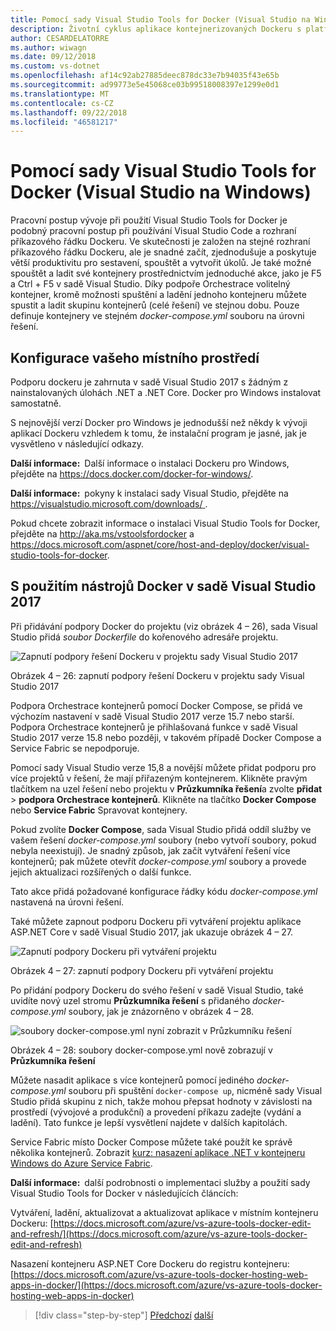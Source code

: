 ```yaml
---
title: Pomocí sady Visual Studio Tools for Docker (Visual Studio na Windows)
description: Životní cyklus aplikace kontejnerizovaných Dockeru s platformou a nástroji Microsoft
author: CESARDELATORRE
ms.author: wiwagn
ms.date: 09/12/2018
ms.custom: vs-dotnet
ms.openlocfilehash: af14c92ab27885deec878dc33e7b94035f43e65b
ms.sourcegitcommit: ad99773e5e45068ce03b99518008397e1299e0d1
ms.translationtype: MT
ms.contentlocale: cs-CZ
ms.lasthandoff: 09/22/2018
ms.locfileid: "46581217"
---
```

# <a name="using-visual-studio-tools-for-docker-visual-studio-on-windows"></a>Pomocí sady Visual Studio Tools for Docker (Visual Studio na Windows)

Pracovní postup vývoje při použití Visual Studio Tools for Docker je podobný pracovní postup při používání Visual Studio Code a rozhraní příkazového řádku Dockeru. Ve skutečnosti je založen na stejné rozhraní příkazového řádku Dockeru, ale je snadné začít, zjednodušuje a poskytuje větší produktivitu pro sestavení, spouštět a vytvořit úkolů. Je také možné spouštět a ladit své kontejnery prostřednictvím jednoduché akce, jako je F5 a Ctrl + F5 v sadě Visual Studio. Díky podpoře Orchestrace volitelný kontejner, kromě možnosti spuštění a ladění jednoho kontejneru můžete spustit a ladit skupinu kontejnerů (celé řešení) ve stejnou dobu. Pouze definuje kontejnery ve stejném *docker-compose.yml* souboru na úrovni řešení.

## <a name="configuring-your-local-environment"></a>Konfigurace vašeho místního prostředí

Podporu dockeru je zahrnuta v sadě Visual Studio 2017 s žádným z nainstalovaných úlohách .NET a .NET Core. Docker pro Windows instalovat samostatně.

S nejnovější verzí Docker pro Windows je jednodušší než někdy k vývoji aplikací Dockeru vzhledem k tomu, že instalační program je jasné, jak je vysvětleno v následující odkazy.

**Další informace:** Další informace o instalaci Dockeru pro Windows, přejděte na <https://docs.docker.com/docker-for-windows/>.

**Další informace:** pokyny k instalaci sady Visual Studio, přejděte na [ https://visualstudio.microsoft.com/downloads/ ](https://visualstudio.microsoft.com/downloads/).

Pokud chcete zobrazit informace o instalaci Visual Studio Tools for Docker, přejděte na <http://aka.ms/vstoolsfordocker> a <https://docs.microsoft.com/aspnet/core/host-and-deploy/docker/visual-studio-tools-for-docker>.

## <a name="using-docker-tools-in-visual-studio-2017"></a>S použitím nástrojů Docker v sadě Visual Studio 2017

Při přidávání podpory Docker do projektu (viz obrázek 4 – 26), sada Visual Studio přidá *soubor Dockerfile* do kořenového adresáře projektu.

![Zapnutí podpory řešení Dockeru v projektu sady Visual Studio 2017](./media/image32.png)

Obrázek 4 – 26: zapnutí podpory řešení Dockeru v projektu sady Visual Studio 2017

 Podpora Orchestrace kontejnerů pomocí Docker Compose, se přidá ve výchozím nastavení v sadě Visual Studio 2017 verze 15.7 nebo starší. Podpora Orchestrace kontejnerů je přihlašovaná funkce v sadě Visual Studio 2017 verze 15.8 nebo později, v takovém případě Docker Compose a Service Fabric se nepodporuje.

Pomocí sady Visual Studio verze 15,8 a novější můžete přidat podporu pro více projektů v řešení, že mají přiřazeným kontejnerem. Klikněte pravým tlačítkem na uzel řešení nebo projektu v **Průzkumníka řešení**a zvolte **přidat** > **podpora Orchestrace kontejnerů**.  Klikněte na tlačítko **Docker Compose** nebo **Service Fabric** Spravovat kontejnery.

Pokud zvolíte **Docker Compose**, sada Visual Studio přidá oddíl služby ve vašem řešení *docker-compose.yml* soubory (nebo vytvoří soubory, pokud nebyla neexistují). Je snadný způsob, jak začít vytváření řešení více kontejnerů; pak můžete otevřít *docker-compose.yml* soubory a provede jejich aktualizaci rozšířených o další funkce.

Tato akce přidá požadované konfigurace řádky kódu *docker-compose.yml* nastavená na úrovni řešení.

Také můžete zapnout podporu Dockeru při vytváření projektu aplikace ASP.NET Core v sadě Visual Studio 2017, jak ukazuje obrázek 4 – 27.

![Zapnutí podpory Dockeru při vytváření projektu](./media/image33.png)

Obrázek 4 – 27: zapnutí podpory Dockeru při vytváření projektu

Po přidání podpory Dockeru do svého řešení v sadě Visual Studio, také uvidíte nový uzel stromu **Průzkumníka řešení** s přidaného *docker-compose.yml* soubory, jak je znázorněno v obrázek 4 – 28.

![soubory docker-compose.yml nyní zobrazit v Průzkumníku řešení](./media/image34.PNG)

Obrázek 4 – 28: soubory docker-compose.yml nově zobrazují v **Průzkumníka řešení**

Můžete nasadit aplikace s více kontejnerů pomocí jediného *docker-compose.yml* souboru při spuštění `docker-compose up`, nicméně sady Visual Studio přidá skupinu z nich, takže mohou přepsat hodnoty v závislosti na prostředí (vývojové a produkční) a provedení příkazu zadejte (vydání a ladění). Tato funkce je lepší vysvětlení najdete v dalších kapitolách.

Service Fabric místo Docker Compose můžete také použít ke správě několika kontejnerů. Zobrazit [kurz: nasazení aplikace .NET v kontejneru Windows do Azure Service Fabric](https://docs.microsoft.com/azure/service-fabric/service-fabric-host-app-in-a-container).

**Další informace:** další podrobnosti o implementaci služby a použití sady Visual Studio Tools for Docker v následujících článcích:

Vytváření, ladění, aktualizovat a aktualizovat aplikace v místním kontejneru Dockeru: [https://docs.microsoft.com/azure/vs-azure-tools-docker-edit-and-refresh/](https://docs.microsoft.com/azure/vs-azure-tools-docker-edit-and-refresh)

Nasazení kontejneru ASP.NET Core Dockeru do registru kontejneru: [https://docs.microsoft.com/azure/vs-azure-tools-docker-hosting-web-apps-in-docker/](https://docs.microsoft.com/azure/vs-azure-tools-docker-hosting-web-apps-in-docker)

>[!div class="step-by-step"]
[Předchozí](docker-apps-inner-loop-workflow.md)
[další](set-up-windows-containers-with-powershell.md)
